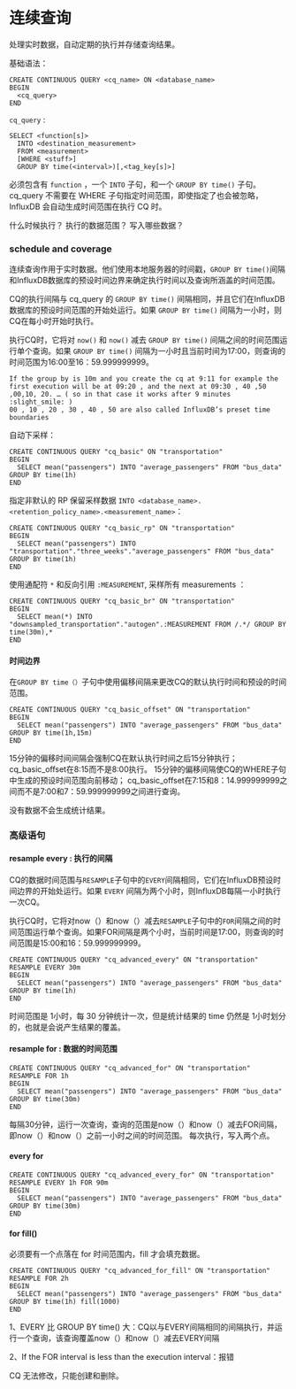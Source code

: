 # 连续查询
处理实时数据，自动定期的执行并存储查询结果。


基础语法：
```
CREATE CONTINUOUS QUERY <cq_name> ON <database_name>
BEGIN
  <cq_query>
END
```

`cq_query` :
```
SELECT <function[s]> 
  INTO <destination_measurement> 
  FROM <measurement> 
  [WHERE <stuff>] 
  GROUP BY time(<interval>)[,<tag_key[s]>]
```

必须包含有 `function` ，一个 `INTO` 子句，和一个 `GROUP BY time()` 子句。
cq_query 不需要在 WHERE 子句指定时间范围，即使指定了也会被忽略，InfluxDB 会自动生成时间范围在执行 CQ 时。

什么时候执行？
执行的数据范围？
写入哪些数据？

### schedule and coverage
连续查询作用于实时数据。他们使用本地服务器的时间戳，`GROUP BY time()`间隔和InfluxDB数据库的预设时间边界来确定执行时间以及查询所涵盖的时间范围。

CQ的执行间隔与 cq_query 的 `GROUP BY time()` 间隔相同，并且它们在InfluxDB数据库的预设时间范围的开始处运行。如果 `GROUP BY time()` 间隔为一小时，则CQ在每小时开始时执行。

执行CQ时，它将对 `now()` 和 `now()` 减去 `GROUP BY time()` 间隔之间的时间范围运行单个查询。如果 `GROUP BY time()` 间隔为一小时且当前时间为17:00，则查询的时间范围为16:00至16：59.999999999。

```
If the group by is 10m and you create the cq at 9:11 for example the first execution will be at 09:20 , and the next at 09:30 , 40 ,50 ,00,10, 20. … ( so in that case it works after 9 minutes :slight_smile: )
00 , 10 , 20 , 30 , 40 , 50 are also called InfluxDB’s preset time boundaries
```

自动下采样：
```
CREATE CONTINUOUS QUERY "cq_basic" ON "transportation"
BEGIN
  SELECT mean("passengers") INTO "average_passengers" FROM "bus_data" GROUP BY time(1h)
END
```

指定非默认的 RP 保留采样数据 `INTO <database_name>.<retention_policy_name>.<measurement_name>`：
```
CREATE CONTINUOUS QUERY "cq_basic_rp" ON "transportation"
BEGIN
  SELECT mean("passengers") INTO "transportation"."three_weeks"."average_passengers" FROM "bus_data" GROUP BY time(1h)
END
```


使用通配符 `*` 和反向引用 `:MEASUREMENT`, 采样所有 measurements ：
```
CREATE CONTINUOUS QUERY "cq_basic_br" ON "transportation"
BEGIN
  SELECT mean(*) INTO "downsampled_transportation"."autogen".:MEASUREMENT FROM /.*/ GROUP BY time(30m),*
END
```

#### 时间边界
在`GROUP BY time（）`子句中使用偏移间隔来更改CQ的默认执行时间和预设的时间范围。
```
CREATE CONTINUOUS QUERY "cq_basic_offset" ON "transportation"
BEGIN
  SELECT mean("passengers") INTO "average_passengers" FROM "bus_data" GROUP BY time(1h,15m)
END
```
15分钟的偏移时间间隔会强制CQ在默认执行时间之后15分钟执行； cq_basic_offset在8:15而不是8:00执行。
15分钟的偏移间隔使CQ的WHERE子句中生成的预设时间范围向前移动； cq_basic_offset在7:15和8：14.999999999之间而不是7:00和7：59.999999999之间进行查询。

没有数据不会生成统计结果。

### 高级语句
#### resample every : 执行的间隔
CQ的数据时间范围与`RESAMPLE`子句中的`EVERY`间隔相同，它们在InfluxDB预设时间边界的开始处运行。如果 `EVERY` 间隔为两个小时，则InfluxDB每隔一小时执行一次CQ。

执行CQ时，它将对now（）和now（）减去`RESAMPLE`子句中的`FOR`间隔之间的时间范围运行单个查询。如果FOR间隔是两个小时，当前时间是17:00，则查询的时间范围是15:00和16：59.999999999。

```
CREATE CONTINUOUS QUERY "cq_advanced_every" ON "transportation"
RESAMPLE EVERY 30m
BEGIN
  SELECT mean("passengers") INTO "average_passengers" FROM "bus_data" GROUP BY time(1h)
END
```
时间范围是 1小时，每 30 分钟统计一次，但是统计结果的 time 仍然是 1小时划分的，也就是会说产生结果的覆盖。

#### resample for : 数据的时间范围
```
CREATE CONTINUOUS QUERY "cq_advanced_for" ON "transportation"
RESAMPLE FOR 1h
BEGIN
  SELECT mean("passengers") INTO "average_passengers" FROM "bus_data" GROUP BY time(30m)
END
```
每隔30分钟，运行一次查询，查询的范围是now（）和now（）减去FOR间隔，即now（）和now（）之前一小时之间的时间范围。
每次执行，写入两个点。

#### every for 
```
CREATE CONTINUOUS QUERY "cq_advanced_every_for" ON "transportation"
RESAMPLE EVERY 1h FOR 90m
BEGIN
  SELECT mean("passengers") INTO "average_passengers" FROM "bus_data" GROUP BY time(30m)
END
```

#### for fill()
必须要有一个点落在 for 时间范围内，fill 才会填充数据。
```
CREATE CONTINUOUS QUERY "cq_advanced_for_fill" ON "transportation"
RESAMPLE FOR 2h
BEGIN
  SELECT mean("passengers") INTO "average_passengers" FROM "bus_data" GROUP BY time(1h) fill(1000)
END
```

1、EVERY 比 GROUP BY time() 大：CQ以与EVERY间隔相同的间隔执行，并运行一个查询，该查询覆盖now（）和now（）减去EVERY间隔

2、If the FOR interval is less than the execution interval：报错


CQ 无法修改，只能创建和删除。
